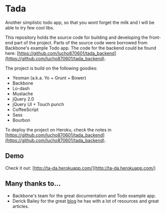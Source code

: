 Tada
====

Another simplistic todo app, so that you wont forget the milk and I will be able to try few cool libs.

This repository holds the source code for building and developing the front-end part of the project. Parts of the source code were borrowed from Backbone's example Todo app. The code for the backend could be found here: [https://github.com/lucho870601/tada_backend](https://github.com/lucho870601/tada_backend).

The project is build on the following goodies:

* Yeoman (a.k.a. Yo + Grunt + Bower)
* Backbone
* Lo-dash
* Mustache
* jQuery 2.0
* jQuery UI + Touch punch
* CoffeeScript
* Sass
* Bourbon

To deploy the project on Heroku, check the notes in [https://github.com/lucho870601/tada_backend](https://github.com/lucho870601/tada_backend). 

Demo
----

Check it out: [http://ta-da.herokuapp.com/](http://ta-da.herokuapp.com/)

Many thanks to...
-----------------

* Backbone's team for the great documentation and Todo example app.
* Derick Bailey for the great [blog](http://lostechies.com/derickbailey/2012/04/03/revisiting-the-backbone-event-aggregator-lessons-learned/) he has with a lot of resources and great articles.

